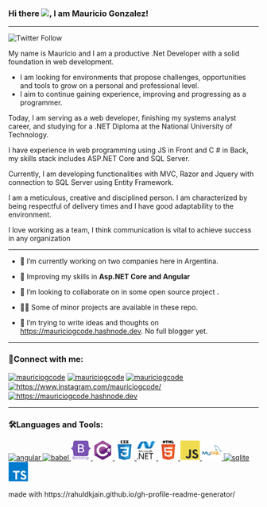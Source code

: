 ### Hi there <img src="https://raw.githubusercontent.com/MartinHeinz/MartinHeinz/master/wave.gif" width="30px">, I am Mauricio Gonzalez!


---
![Twitter Follow](https://img.shields.io/twitter/follow/mauriciogcode?label=Follow&style=social)


My name is Mauricio and I am a productive .Net Developer with a solid foundation in web development.
 
- I am looking for environments that propose challenges, opportunities and tools to grow on a personal and professional level.
- I aim to continue gaining experience, improving and progressing as a programmer.

Today, I am serving as a web developer, finishing my systems analyst career, and studying for a .NET Diploma at the National University of Technology.
 
I have experience in web programming using JS in Front and C # in Back, my skills stack includes ASP.NET Core and SQL Server.

Currently, I am developing functionalities with MVC, Razor and Jquery with connection to SQL Server using Entity Framework.

I am a meticulous, creative and disciplined person. I am characterized by being respectful of delivery times and I have good adaptability to the environment.
 
I love working as a team, I think communication is vital to achieve success in any organization

---


- 🔭 I’m currently working on two companies here in Argentina.

- 🌱  Improving my skills in **Asp.NET Core and Angular**

- 🤝 I’m looking to collaborate on in some open source project **.**

- 👨‍💻 Some of minor projects are available in these repo.

- 📝 I’m trying to write ideas and thoughts on https://mauriciogcode.hashnode.dev. No full blogger yet. 


---
<h3 align="left">📲Connect with me:</h3>
<p align="left">
<a href="https://twitter.com/mauriciogcode" target="blank"><img align="center" src="https://raw.githubusercontent.com/rahuldkjain/github-profile-readme-generator/master/src/images/icons/Social/twitter.svg" alt="mauriciogcode" height="30" width="40" /></a>
<a href="https://linkedin.com/in/mauriciogcode" target="blank"><img align="center" src="https://raw.githubusercontent.com/rahuldkjain/github-profile-readme-generator/master/src/images/icons/Social/linked-in-alt.svg" alt="mauriciogcode" height="30" width="40" /></a>
<a href="https://fb.com/mauriciogcode" target="blank"><img align="center" src="https://raw.githubusercontent.com/rahuldkjain/github-profile-readme-generator/master/src/images/icons/Social/facebook.svg" alt="mauriciogcode" height="30" width="40" /></a>
<a href="https://instagram.com/https://www.instagram.com/mauriciogcode/" target="blank"><img align="center" src="https://raw.githubusercontent.com/rahuldkjain/github-profile-readme-generator/master/src/images/icons/Social/instagram.svg" alt="https://www.instagram.com/mauriciogcode/" height="30" width="40" /></a>
<a href="https://hashnode.com/https://mauriciogcode.hashnode.dev" target="blank"><img align="center" src="https://raw.githubusercontent.com/rahuldkjain/github-profile-readme-generator/master/src/images/icons/Social/hashnode.svg" alt="https://mauriciogcode.hashnode.dev" height="30" width="40" /></a>
</p>

---

<h3 align="left">🛠Languages and Tools:</h3>
<p align="left"> <a href="https://angular.io" target="_blank" rel="noreferrer"> <img src="https://angular.io/assets/images/logos/angular/angular.svg" alt="angular" width="40" height="40"/> </a> <a href="https://babeljs.io/" target="_blank" rel="noreferrer"> <img src="https://www.vectorlogo.zone/logos/babeljs/babeljs-icon.svg" alt="babel" width="40" height="40"/> </a> <a href="https://getbootstrap.com" target="_blank" rel="noreferrer"> <img src="https://raw.githubusercontent.com/devicons/devicon/master/icons/bootstrap/bootstrap-plain-wordmark.svg" alt="bootstrap" width="40" height="40"/> </a> <a href="https://www.w3schools.com/cs/" target="_blank" rel="noreferrer"> <img src="https://raw.githubusercontent.com/devicons/devicon/master/icons/csharp/csharp-original.svg" alt="csharp" width="40" height="40"/> </a> <a href="https://www.w3schools.com/css/" target="_blank" rel="noreferrer"> <img src="https://raw.githubusercontent.com/devicons/devicon/master/icons/css3/css3-original-wordmark.svg" alt="css3" width="40" height="40"/> </a> <a href="https://dotnet.microsoft.com/" target="_blank" rel="noreferrer"> <img src="https://raw.githubusercontent.com/devicons/devicon/master/icons/dot-net/dot-net-original-wordmark.svg" alt="dotnet" width="40" height="40"/> </a> <a href="https://www.w3.org/html/" target="_blank" rel="noreferrer"> <img src="https://raw.githubusercontent.com/devicons/devicon/master/icons/html5/html5-original-wordmark.svg" alt="html5" width="40" height="40"/> </a> <a href="https://developer.mozilla.org/en-US/docs/Web/JavaScript" target="_blank" rel="noreferrer"> <img src="https://raw.githubusercontent.com/devicons/devicon/master/icons/javascript/javascript-original.svg" alt="javascript" width="40" height="40"/> </a> <a href="https://www.mysql.com/" target="_blank" rel="noreferrer"> <img src="https://raw.githubusercontent.com/devicons/devicon/master/icons/mysql/mysql-original-wordmark.svg" alt="mysql" width="40" height="40"/> </a> <a href="https://www.sqlite.org/" target="_blank" rel="noreferrer"> <img src="https://www.vectorlogo.zone/logos/sqlite/sqlite-icon.svg" alt="sqlite" width="40" height="40"/> </a> <a href="https://www.typescriptlang.org/" target="_blank" rel="noreferrer"> <img src="https://raw.githubusercontent.com/devicons/devicon/master/icons/typescript/typescript-original.svg" alt="typescript" width="40" height="40"/> </a> </p>

<p>made with https://rahuldkjain.github.io/gh-profile-readme-generator/</p>
